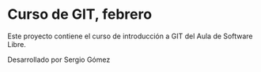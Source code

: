 # Curso de GIT, febrero 

Este proyecto contiene el curso de introducción a GIT del Aula de Software Libre.

Desarrollado por Sergio Gómez
